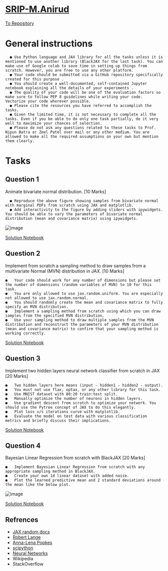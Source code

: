 # [SRIP-M.Anirud](https://github.com/Anirud-Mohan/Machine-Learnning/)
[To Repository](https://github.com/Anirud-Mohan/Machine-Learnning/)


# General instructions
      ●	Use Python language and JAX library for all the tasks unless it is mentioned to use another library (BlackJAX for the last task). You can make use of Google colab to save time in setting up things from scratch. However, you are free to use any other platform. 
      ●	Your code should be submitted via a GitHub repository specifically created for this purpose .
      ●	You should create a well-documented, self-contained Jupyter notebook explaining all the details of your experiments .
      ●	The quality of your code will be one of the evaluation factors so make sure to follow PEP 8 guidelines while writing your code. Vectorize your code wherever possible.
      ●	Please cite the resources you have referred to accomplish the tasks.
      ●	Given the limited time, it is not necessary to complete all the tasks. Even if you be able to do only one task partially, do it very well to maximize your chances of selection.
      ●	Please do not ask any questions related to these tasks to Prof. Nipun Batra or Zeel Patel over mail or any other medium. You are allowed to make all the required assumptions on your own but mention them clearly.
      
     
   
# Tasks

## Question 1 


Animate bivariate normal distribution. [10 Marks]

      ●	Reproduce the above figure showing samples from bivariate normal with marginal PDFs from scratch using JAX and matplotlib.
      ●	Add interactivity to the figure by adding sliders with ipywidgets. You should be able to vary the parameters of bivariate normal distribution (mean and covariance matrix) using ipywidgets.
 ![image](https://user-images.githubusercontent.com/58410910/162581840-527f8525-d5f1-4823-bb53-e2676fa04df3.png)
 
 [Solution Notebook](https://github.com/Anirud-Mohan/Machine-Learnning/blob/main/Solution_1.ipynb)

## Question 2 
Implement from scratch a sampling method to draw samples from a multivariate Normal (MVN) distribution in JAX. [10 Marks]

    ●	Your code should work for any number of dimensions but please set the number of dimensions (random variables of MVN) to 10 for this task.
    ●	You are only allowed to use jax.random.uniform. You are especially not allowed to use jax.random.normal.
    ●	You should randomly create the mean and covariance matrix to fully specify an MVN distribution.
    ●	Implement a sampling method from scratch using which you can draw samples from the specified MVN distribution.
    ●	Use your sampling method to draw multiple samples from the MVN distribution and reconstruct the parameters of your MVN distribution (mean and covariance matrix) to confirm that your sampling method is working correctly.
    
 [Solution Notebook](https://github.com/Anirud-Mohan/Machine-Learnning/blob/main/Solution_2.ipynb)
## Question 3 
Implement two hidden layers neural network classifier from scratch in JAX [20 Marks]

    ●	Two hidden layers here means (input - hidden1 - hidden2 - output).
    ●	You must not use flax, optax, or any other library for this task.
    ●	Use MNIST dataset with 80:20 train:test split.
    ●	Manually optimize the number of neurons in hidden layers.
    ●	Use gradient descent from scratch to optimize your network. You should use the Pytree concept of JAX to do this elegantly.
    ●	Plot loss v/s iterations curve with matplotlib.
    ●	Evaluate the model on test data with various classification metrics and briefly discuss their implications.
    
 [Solution Notebook](https://github.com/Anirud-Mohan/Machine-Learnning/blob/main/Solution_3.ipynb)
## Question 4 
Bayesian Linear Regression from scratch with BlackJAX [20 Marks]

    ●	Implement Bayesian Linear Regression from scratch with any appropriate sampling method in BlackJAX.
    ●	Create your own 1d linear dataset with added noise.
    ●	Plot the learned predictive mean and 2 standard deviations around the mean like the below plot.
![image](https://user-images.githubusercontent.com/58410910/162581527-6a9c6f2c-f601-4603-8db6-3b741ce7fd00.png)
      
[Solution Notebook](https://github.com/Anirud-Mohan/Machine-Learnning/blob/main/Solution_4.ipynb)

## Refrences
* [JAX random docs](https://jax.readthedocs.io/en/latest/jax.random.html)
* [Robert Lange](https://github.com/roberttlange)
* [Anna-Lena Popkes](https://alpopkes.com/)
* [scipython](https://scipython.com/blog/visualizing-the-bivariate-gaussian-distribution/)
* [Neural Networks](https://coderzcolumn.com/tutorials/artificial-intelligence/guide-to-create-simple-neural-networks-using-jax)
* Wikipedia 
* StackOverflow
